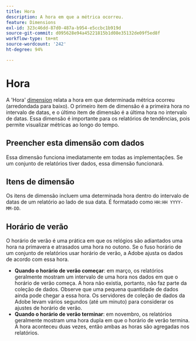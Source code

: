 ```yaml
---
title: Hora
description: A hora em que a métrica ocorreu.
feature: Dimensions
exl-id: 323c46dd-87d0-487a-b954-e5ccbc1b919d
source-git-commit: d095628e94a45221815b1d08e35132de09f5ed8f
workflow-type: tm+mt
source-wordcount: '242'
ht-degree: 94%

---
```


# Hora

A &#39;Hora&#39; [dimension](overview.md) relata a hora em que determinada métrica ocorreu (arredondada para baixo). O primeiro item de dimensão é a primeira hora no intervalo de datas, e o último item de dimensão é a última hora no intervalo de datas. Essa dimensão é importante para os relatórios de tendências, pois permite visualizar métricas ao longo do tempo.

## Preencher esta dimensão com dados

Essa dimensão funciona imediatamente em todas as implementações. Se um conjunto de relatórios tiver dados, essa dimensão funcionará.

## Itens de dimensão

Os itens de dimensão incluem uma determinada hora dentro do intervalo de datas de um relatório ao lado de sua data. É formatado como `HH:HH YYYY-MM-DD`.

## Horário de verão

O horário de verão é uma prática em que os relógios são adiantados uma hora na primavera e atrasados uma hora no outono. Se o fuso horário de um conjunto de relatórios usar horário de verão, a Adobe ajusta os dados de acordo com essa hora.

* **Quando o horário de verão começar**: em março, os relatórios geralmente mostram um intervalo de uma hora nos dados em que o horário de verão começa. A hora não existia, portanto, não faz parte da coleção de dados. Observe que uma pequena quantidade de dados ainda pode chegar a essa hora. Os servidores de coleção de dados da Adobe levam vários segundos (até um minuto) para considerar os ajustes de horário de verão.
* **Quando o horário de verão terminar**: em novembro, os relatórios geralmente mostram uma hora dupla em que o horário de verão termina. A hora aconteceu duas vezes, então ambas as horas são agregadas nos relatórios.

